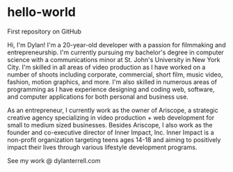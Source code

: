# hello-world
First repository on GitHub

Hi, I'm Dylan! I'm a 20-year-old developer with a passion for filmmaking and entrepreneurship. I'm currently pursuing my bachelor's degree in computer science with a communications minor at St. John's University in New York City. I'm skilled in all areas of video production as I have worked on a number of shoots including corporate, commercial, short film, music video, fashion, motion graphics, and more. I'm also skilled in numerous areas of programming as I have experience designing and coding web, software, and computer applications for both personal and business use.  

As an entrepreneur, I currently work as the owner of Ariscope, a strategic creative agency specializing in video production + web development for small to medium sized businesses. Besides Ariscope, I also work as the founder and co-executive director of Inner Impact, Inc. Inner Impact is a non-profit organization targeting teens ages 14-18 and aiming to positively impact their lives through various lifestyle development programs.  

See my work @ dylanterrell.com
